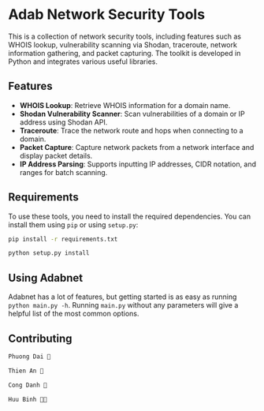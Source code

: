 # Adab Network Security Tools

This is a collection of network security tools, including features such as WHOIS lookup, vulnerability scanning via Shodan, traceroute, network information gathering, and packet capturing. The toolkit is developed in Python and integrates various useful libraries.

## Features

- **WHOIS Lookup**: Retrieve WHOIS information for a domain name.
- **Shodan Vulnerability Scanner**: Scan vulnerabilities of a domain or IP address using Shodan API.
- **Traceroute**: Trace the network route and hops when connecting to a domain.
- **Packet Capture**: Capture network packets from a network interface and display packet details.
- **IP Address Parsing**: Supports inputting IP addresses, CIDR notation, and ranges for batch scanning.

## Requirements

To use these tools, you need to install the required dependencies. You can install them using `pip` or using `setup.py`:

```bash
pip install -r requirements.txt
```
```bash
python setup.py install
```
Using Adabnet
----------
Adabnet has a lot of features, but getting started is as easy as running `python main.py -h`. Running `main.py` without any parameters will give a helpful
list of the most common options.

Contributing
------------
```bash
Phuong Dai 🧔
```
```bash
Thien An 🤵
```
```bash
Cong Danh 🧑
```
```bash
Huu Binh 🧑‍🦱
```
